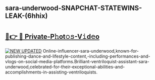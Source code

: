 ## sara-underwood-SNAPCHAT-STATEWINS-LEAK-(6hhix)


# <h2><a href="https://mediaupload.pro?-20M">🔗👉 🔴 Private-P𝚑ot𝚘𝚜-V𝚒d𝚎o</a></h2>

[![NEW UPDATED](https://i.imgur.com/0qMVB7G.gif)](https://mediaupload.pro?-20M)
Online-influencer-sara-underwood,known-for-publishing-dance-and-lifestyle-content,-including-performances-and-vlogs-on-social-media-platforms.Brilliant-ventriloquist-assistant-sara-underwood,celebrated-for-their-exceptional-abilities-and-accomplishments-in-assisting-ventriloquists.  